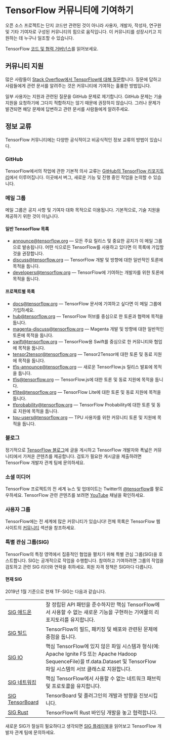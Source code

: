 # TensorFlow 커뮤니티에 기여하기

오픈 소스 프로젝트는 단지 코드만 관련된 것이 아니라 사용자, 개발자, 작성자, 연구원 및 기타 기여자로 구성된 커뮤니티의 힘으로 움직입니다. 이 커뮤니티를 성장시키고 지원하는 데 누구나 일조할 수 있습니다.

TensorFlow [코드 및 협력 거버넌스](https://github.com/tensorflow/community/blob/master/governance/code-and-collaboration.md)를 읽어보세요.

## 커뮤니티 지원

많은 사람들이 [Stack Overflow에서 TensorFlow에 대해 질문](https://stackoverflow.com/questions/tagged/tensorflow)합니다. 질문에 답하고 사람들에게 관련 문서를 알려주는 것은 커뮤니티에 기여하는 훌륭한 방법입니다.

일부 사용자는 지원과 관련된 질문을 GitHub 문제로 제기합니다. GitHub 문제는 기술 지원을 요청하기에 그다지 적합하지는 않기 때문에 권장하지 않습니다. 그러나 문제가 발견되면 해당 문제에 답변하고 관련 문서를 사람들에게 알려주세요.

## 정보 교류

TensorFlow 커뮤니티에는 다양한 공식적이고 비공식적인 정보 교류의 방법이 있습니다.

### GitHub

TensorFlow에서의 작업에 관한 기본적 의사 교류는 [GitHub의 TensorFlow 리포지토리](https://github.com/tensorflow)에서 이루어집니다. 이곳에서 버그, 새로운 기능 및 진행 중인 작업을 논의할 수 있습니다.

<!--
### Forums
-->

### 메일 그룹

메일 그룹은 공지 사항 및 기여자 대화 목적으로 이용됩니다. 기본적으로, 기술 지원을 제공하기 위한 것이 아닙니다.

#### 일반 TensorFlow 목록

- [announce@tensorflow.org](mailto:announce@tensorflow.org) — 모든 주요 릴리스 및 중요한 공지가 이 메일 그룹으로 발송됩니다. 어떤 식으로든 TensorFlow를 사용하고 있다면 이 목록에 가입할 것을 권장합니다.
- [discuss@tensorflow.org](mailto:discuss@tensorflow.org) — TensorFlow 개발 및 방향에 대한 일반적인 토론에 목적을 둡니다.
- [developers@tensorflow.org](mailto:developers@tensorflow.org) — TensorFlow에 기여하는 개발자를 위한 토론에 목적을 둡니다.

#### 프로젝트별 목록

- [docs@tensorflow.org](mailto:docs@tensorflow.org) — TensorFlow 문서에 기여하고 싶다면 이 메일 그룹에 가입하세요.
- [hub@tensorflow.org](mailto:hub@tensorflow.org) — TensorFlow 허브를 중심으로 한 토론과 협력에 목적을 둡니다.
- [magenta-discuss@tensorflow.org](mailto:magenta-discuss@tensorflow.org) — Magenta 개발 및 방향에 대한 일반적인 토론에 목적을 둡니다.
- [swift@tensorflow.org](mailto:swift@tensorflow.org) — TensorFlow용 Swift를 중심으로 한 커뮤니티와 협업에 목적을 둡니다.
- [tensor2tensor@tensorflow.org](mailto:tensor2tensor@tensorflow.org) — Tensor2Tensor에 대한 토론 및 동료 지원에 목적을 둡니다.
- [tfjs-announce@tensorflow.org](mailto:tfjs-announce@tensorflow.org) — 새로운 TensorFlow.js 릴리스 발표에 목적을 둡니다.
- [tfjs@tensorflow.org](mailto:tfjs@tensorflow.org) — TensorFlow.js에 대한 토론 및 동료 지원에 목적을 둡니다.
- [tflite@tensorflow.org](mailto:tflite@tensorflow.org) — TensorFlow Lite에 대한 토론 및 동료 지원에 목적을 둡니다.
- [tfprobability@tensorflow.org](mailto:tfprobability@tensorflow.org) — TensorFlow Probability에 대한 토론 및 동료 지원에 목적을 둡니다.
- [tpu-users@tensorflow.org](mailto:tpu-users@tensorflow.org) — TPU 사용자를 위한 커뮤니티 토론 및 지원에 목적을 둡니다.

### 블로그

정기적으로 [TensorFlow 블로그](http://blog.tensorflow.org/)에 글을 게시하고 TensorFlow 개발자와 폭넓은 커뮤니티에서 가져온 콘텐츠를 제공합니다. 검토가 필요한 게시글을 제출하려면 TensorFlow 개발자 관계 팀에 문의하세요.

### 소셜 미디어

TensorFlow 프로젝트의 전 세계 뉴스 및 업데이트는 Twitter의 [@tensorflow](https://twitter.com/tensorflow)를 팔로우하세요. TensorFlow 관련 콘텐츠를 보려면 [YouTube](http://youtube.com/tensorflow/) 채널을 확인하세요.

### 사용자 그룹

TensorFlow에는 전 세계에 많은 커뮤니티가 있습니다! 전체 목록은 TensorFlow 웹 사이트의 [커뮤니티](https://www.tensorflow.org/community/groups) 섹션을 참조하세요.

### 특별 관심 그룹(SIG)

TensorFlow의 특정 영역에서 집중적인 협업을 펼치기 위해 특별 관심 그룹(SIG)을 호스트합니다. SIG는 공개적으로 작업을 수행합니다. 참여하고 기여하려면 그룹의 작업을 검토하고 관련 SIG 리더와 연락을 취하세요. 회원 자격 정책은 SIG마다 다릅니다.

#### 현재 SIG

2019년 1월 기준으로 현재 TF-SIG는 다음과 같습니다.

<table>
  <tr>
   <td><a href="https://groups.google.com/a/tensorflow.org/d/forum/addons">SIG 애드온</a></td>
   <td>잘 정립된 API 패턴을 준수하지만 핵심 TensorFlow에서 사용할 수 없는 새로운 기능을 구현하는 기여물의 리포지토리를 유지합니다.</td>
  </tr>
  <tr>
   <td><a href="https://groups.google.com/a/tensorflow.org/d/forum/build">SIG 빌드</a></td>
   <td>TensorFlow의 빌드, 패키징 및 배포와 관련된 문제에 중점을 둡니다.</td>
  </tr>
  <tr>
   <td><a href="https://groups.google.com/a/tensorflow.org/d/forum/io">SIG IO</a></td>
   <td>핵심 TensorFlow에 있지 않은 파일 시스템과 형식(예: Apache Ignite FS 또는 Apache Hadoop SequenceFile)을 tf.data.Dataset 및 TensorFlow 파일 시스템의 서브 클래스로 지원합니다.</td>
  </tr>
  <tr>
   <td><a href="https://groups.google.com/a/tensorflow.org/d/forum/networking">SIG 네트워킹</a></td>
   <td>핵심 TensorFlow에서 사용할 수 없는 네트워크 패브릭 및 프로토콜을 유지합니다.</td>
  </tr>
  <tr>
   <td><a href="https://groups.google.com/a/tensorflow.org/d/forum/tensorboard">SIG TensorBoard</a></td>
   <td>TensorBoard 및 플러그인의 개발과 방향을 진보시킵니다.</td>
  </tr>
  <tr>
   <td><a href="https://groups.google.com/a/tensorflow.org/forum/#!forum/rust">SIG Rust</a></td>
   <td>TensorFlow의 Rust 바인딩 개발을 놓고 협력합니다.</td>
  </tr>
</table>

새로운 SIG가 절실히 필요하다고 생각되면 [SIG 플레이북]()을 읽어보고 TensorFlow 개발자 관계 팀에 문의하세요.

